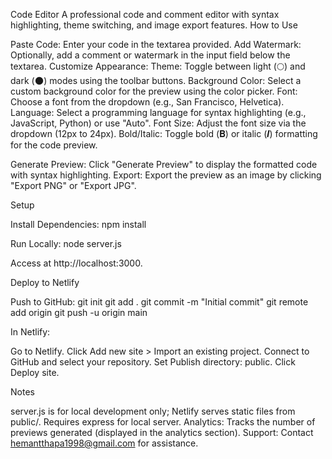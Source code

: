 Code Editor
A professional code and comment editor with syntax highlighting, theme switching, and image export features.
How to Use

Paste Code: Enter your code in the textarea provided.
Add Watermark: Optionally, add a comment or watermark in the input field below the textarea.
Customize Appearance:
Theme: Toggle between light (🌕) and dark (🌑) modes using the toolbar buttons.
Background Color: Select a custom background color for the preview using the color picker.
Font: Choose a font from the dropdown (e.g., San Francisco, Helvetica).
Language: Select a programming language for syntax highlighting (e.g., JavaScript, Python) or use "Auto".
Font Size: Adjust the font size via the dropdown (12px to 24px).
Bold/Italic: Toggle bold (𝐁) or italic (𝑰) formatting for the code preview.


Generate Preview: Click "Generate Preview" to display the formatted code with syntax highlighting.
Export: Export the preview as an image by clicking "Export PNG" or "Export JPG".

Setup

Install Dependencies:
npm install


Run Locally:
node server.js

Access at http://localhost:3000.


Deploy to Netlify

Push to GitHub:
git init
git add .
git commit -m "Initial commit"
git remote add origin <your-repo-url>
git push -u origin main


In Netlify:

Go to Netlify.
Click Add new site > Import an existing project.
Connect to GitHub and select your repository.
Set Publish directory: public.
Click Deploy site.



Notes

server.js is for local development only; Netlify serves static files from public/.
Requires express for local server.
Analytics: Tracks the number of previews generated (displayed in the analytics section).
Support: Contact hemantthapa1998@gmail.com for assistance.

